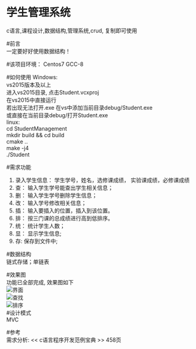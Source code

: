 # 学生管理系统
c语言,课程设计,数据结构,管理系统,crud, 复制即可使用

#前言  
一定要好好使用数据结构！  

#该项目环境： 
Centos7 GCC-8  

#如何使用
Windows:  
vs2015版本及以上  
进入vs2015目录, 点击Student.vcxproj  
在vs2015中直接运行  
若出现无法打开.exe 在vs中添加当前目录debug/Student.exe  
或直接在当前目录debug/打开Student.exe  
linux:  
cd StudentManagement  
mkdir build && cd build  
cmake ..  
make -j4  
./Student  


#需求功能  
1. 录入学生信息： 学生学号，姓名，选修课成绩， 实验课成绩，必修课成绩  
2. 查： 输入学生学号能查出学生相关信息；  
3. 删： 输入学生学号删除学生信息；  
4. 改： 输入学号修改相关信息；
5. 插： 输入要插入的位置，插入到该位置。
6. 排： 按三门课的总成绩进行高到低排序。  
7. 统： 统计学生人数；  
8. 显： 显示学生信息;
9. 存:  保存到文件中;

#数据结构   
链式存储；单链表   

#效果图  
功能已全部完成, 效果图如下  
![界面](https://github.com/timbrist/StudentMangement/blob/master/pic/interface.png)  
![查找](https://github.com/timbrist/StudentMangement/blob/master/pic/find.png)  
![排序](https://github.com/timbrist/StudentMangement/blob/master/pic/order.png)    
#设计模式   
MVC  

#参考  
需求分析: << c语言程序开发范例宝典 >> 458页  
